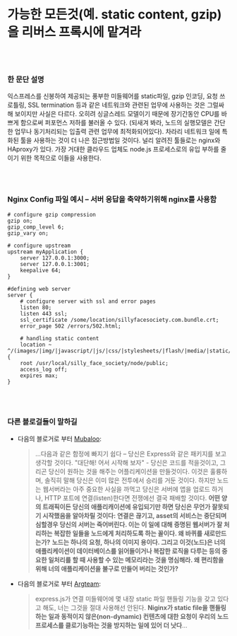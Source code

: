 # 가능한 모든것(예. static content, gzip)을 리버스 프록시에 맡겨라

<br/><br/>

### 한 문단 설명

익스프레스를 신봉하여 제공되는 풍부한 미들웨어를 static파일, gzip 인코딩, 요청 쓰로틀링, SSL termination 등과 같은 네트워크와 관련된 업무에 사용하는 것은 그럴싸 해 보이지만 사실은 다르다. 오히려 싱글스레드 모델이기 때문에 장기간동안 CPU를 바쁘게 함으로써 퍼포먼스 저하를 불러올 수 있다. (되새겨 봐라, 노드의 실행모델은 간단한 업무나 동기처리되는 입출력 관련 업무에 최적화되어있다). 차라리 네트워크 일에 특화된 툴을 사용하는 것이 더 나은 접근방법일 것이다. 널리 알려진 툴들로는 nginx와 HAproxy가 있다. 가장 거대한 클라우드 업체도 node.js 프로세스로의 유입 부하를 줄이기 위한 목적으로 이들을 사용한다.

<br/><br/>

### Nginx Config 파일 예시 – 서버 응답을 축약하기위해 nginx를 사용함

```nginx
# configure gzip compression
gzip on;
gzip_comp_level 6;
gzip_vary on;

# configure upstream
upstream myApplication {
    server 127.0.0.1:3000;
    server 127.0.0.1:3001;
    keepalive 64;
}

#defining web server
server {
    # configure server with ssl and error pages
    listen 80;
    listen 443 ssl;
    ssl_certificate /some/location/sillyfacesociety.com.bundle.crt;
    error_page 502 /errors/502.html;

    # handling static content
    location ~ ^/(images/|img/|javascript/|js/|css/|stylesheets/|flash/|media/|static/|robots.txt|humans.txt|favicon.ico) {
    root /usr/local/silly_face_society/node/public;
    access_log off;
    expires max;
}
```

<br/><br/>

### 다른 블로걸들이 말하길

- 다음의 블로거로 부터 [Mubaloo](http://mubaloo.com/best-practices-deploying-node-js-applications):

  > …다음과 같은 함정에 빠지기 쉽다 – 당신은 Express와 같은 패키지를 보고 생각할 것이다. "대단해! 어서 시작해 보자" - 당신은 코드를 적을것이고, 그리곤 당신이 원하는 것을 해주는 어플리케이션을 만들것이다. 이것은 훌륭하며, 솔직히 말해 당신은 이미 많은 전투에서 승리를 거둔 것이다. 하지만 노드는 웹서버라는 아주 중요한 사실을 까먹고 당신은 서버에 앱을 업로드 하거나, HTTP 포트에 연결(listen)한다면 전쟁에선 결국 패배할 것이다. **어떤 양의 트래픽이든 당신의 애플리캐이션에 유입되기만 하면 당신은 무언가 잘못되기 시작했음을 알아차릴 것이다: 연결은 끊기고, asset의 서비스는 중단되며 심할경우 당신의 서버는 죽어버린다. 이는 이 일에 대해 증명된 웹서버가 잘 처리하는 복잡한 일들을 노드에게 처리하도록 하는 꼴이다. 왜 바퀴를 새로만드는가?**
  > **노드는 하나의 요청, 하나의 이미지 용이다. 그리고 이것(노드)은 너의 애플리케이션이 데이터베이스를 읽어들이거나 복잡한 로직을 다루는 등의 중요한 일처리를 할 때 사용할 수 있는 메모리라는 것을 명심해라. 왜 편리함을 위해 너의 애플리케이션을 불구로 만들어 버리는 것인가?**

- 다음의 블로거로 부터 [Argteam](http://blog.argteam.com/coding/hardening-node-js-for-production-part-2-using-nginx-to-avoid-node-js-load):
  > express.js가 연결 미들웨어에 몇 내장 static 파일 핸들링 기능을 갖고 있다고 해도, 너는 그것을 절대 사용해선 안된다. **Niginx가 static file을 핸들링하는 일과 동적이지 않은(non-dynamic) 컨텐츠에 대한 요청이 우리의 노드 프로세스를 클로기능하는 것을 방지하는 일에 있어 더 낫다**…
